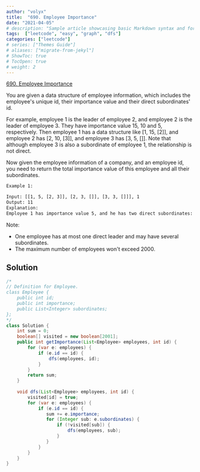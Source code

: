 ```yaml
---
author: "volyx"
title:  "690. Employee Importance"
date: "2021-04-05"
# description: "Sample article showcasing basic Markdown syntax and formatting for HTML elements."
tags:  ["leetcode", "easy", "graph", "dfs"]
categories: ["leetcode"]
# series: ["Themes Guide"]
# aliases: ["migrate-from-jekyl"]
# ShowToc: true
# TocOpen: true
# weight: 2
---
```


[690. Employee Importance](https://leetcode.com/problems/employee-importance/)

You are given a data structure of employee information, which includes the employee's unique id, their importance value and their direct subordinates' id.

For example, employee 1 is the leader of employee 2, and employee 2 is the leader of employee 3. They have importance value 15, 10 and 5, respectively. Then employee 1 has a data structure like [1, 15, [2]], and employee 2 has [2, 10, [3]], and employee 3 has [3, 5, []]. Note that although employee 3 is also a subordinate of employee 1, the relationship is not direct.

Now given the employee information of a company, and an employee id, you need to return the total importance value of this employee and all their subordinates.

```txt
Example 1:

Input: [[1, 5, [2, 3]], [2, 3, []], [3, 3, []]], 1
Output: 11
Explanation:
Employee 1 has importance value 5, and he has two direct subordinates: employee 2 and employee 3. They both have importance value 3. So the total importance value of employee 1 is 5 + 3 + 3 = 11.
```

Note:

- One employee has at most one direct leader and may have several subordinates.
- The maximum number of employees won't exceed 2000.

## Solution

```java
/*
// Definition for Employee.
class Employee {
    public int id;
    public int importance;
    public List<Integer> subordinates;
};
*/
class Solution {
    int sum = 0;
    boolean[] visited = new boolean[2001];
    public int getImportance(List<Employee> employees, int id) {
        for (var e: employees) {
            if (e.id == id) {
                dfs(employees, id);
            }
        }
        return sum;
    }
    
    void dfs(List<Employee> employees, int id) {
        visited[id] = true;
        for (var e: employees) {
            if (e.id == id) {
               sum += e.importance;
               for (Integer sub: e.subordinates) {
                   if (!visited[sub]) {
                       dfs(employees, sub);
                   }
               }
            }
        }
    }
}
```
